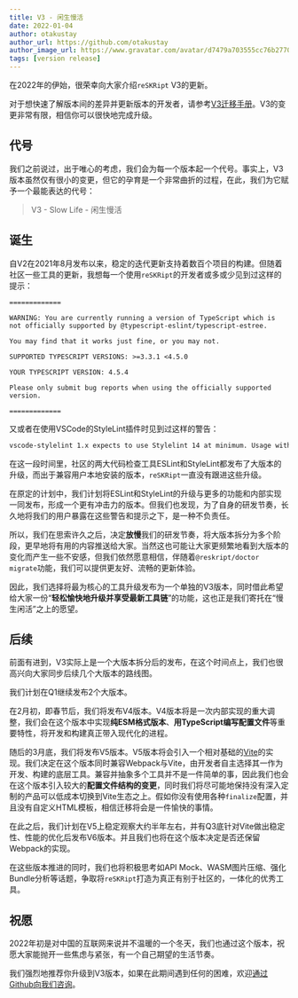 ```yaml
---
title: V3 - 闲生慢活
date: 2022-01-04
author: otakustay
author_url: https://github.com/otakustay
author_image_url: https://www.gravatar.com/avatar/d7479a703555cc76b277040e5be9b8ca
tags: [version release]
---
```


在2022年的伊始，很荣幸向大家介绍`reSKRipt` V3的更新。

对于想快速了解版本间的差异并更新版本的开发者，请参考[V3迁移手册](https://reskript.vercel.app/docs/migration/V3)。V3的变更非常有限，相信你可以很快地完成升级。

## 代号

我们之前说过，出于唯心的考虑，我们会为每一个版本起一个代号。事实上，V3版本虽然仅有很小的变更，但它的孕育是一个非常曲折的过程，在此，我们为它赋予一个最能表达的代号：

> V3 - Slow Life - 闲生慢活

## 诞生

自V2在2021年8月发布以来，稳定的迭代更新支持着数百个项目的构建。但随着社区一些工具的更新，我想每一个使用`reSKRipt`的开发者或多或少见到过这样的提示：

```shell
=============

WARNING: You are currently running a version of TypeScript which is not officially supported by @typescript-eslint/typescript-estree.

You may find that it works just fine, or you may not.

SUPPORTED TYPESCRIPT VERSIONS: >=3.3.1 <4.5.0

YOUR TYPESCRIPT VERSION: 4.5.4

Please only submit bug reports when using the officially supported version.

=============
```

又或者在使用VSCode的StyleLint插件时见到过这样的警告：

```txt
vscode-stylelint 1.x expects to use Stylelint 14 at minimum. Usage with prior versions of Stylelint is no longer supported. While older versions may continue to work for a while, you may encounter unexpected behaviour. You should upgrade your copy of Stylelint to version 14 or later for the best experience.
```

在这一段时间里，社区的两大代码检查工具ESLint和StyleLint都发布了大版本的升级，而出于兼容用户本地安装的版本，`reSKRipt`一直没有跟进这些升级。

在原定的计划中，我们计划将ESLint和StyleLint的升级与更多的功能和内部实现一同发布，形成一个更有冲击力的版本。但我们也发现，为了自身的研发节奏，长久地将我们的用户暴露在这些警告和提示之下，是一种不负责任。

所以，我们在思索许久之后，决定**放慢**我们的研发节奏，将大版本拆分为多个阶段，更早地将有用的内容推送给大家。当然这也可能让大家更频繁地看到大版本的变化而产生一些不安感，但我们依然愿意相信，伴随着`@reskript/doctor migrate`功能，我们可以提供更友好、流畅的更新体验。

因此，我们选择将最为核心的工具升级发布为一个单独的V3版本，同时借此希望给大家一份“**轻松愉快地升级并享受最新工具链**”的功能，这也正是我们寄托在“慢生闲活”之上的愿望。

## 后续

前面有进到，V3实际上是一个大版本拆分后的发布，在这个时间点上，我们也很高兴向大家同步后续几个大版本的路线图。

我们计划在Q1继续发布2个大版本。

在2月初，即春节后，我们将发布V4版本。V4版本将是一次内部实现的重大调整，我们会在这个版本中实现**纯ESM格式版本**、**用TypeScript编写配置文件**等重要特性，将开发和构建真正带入现代化的进程。

随后的3月底，我们将发布V5版本。V5版本将会引入一个相对基础的[Vite](https://vitejs.dev)的实现。我们决定在这个版本同时兼容Webpack与Vite，由开发者自主选择其一作为开发、构建的底层工具。兼容并抽象多个工具并不是一件简单的事，因此我们也会在这个版本引入较大的**配置文件结构的变更**，同时我们将尽可能地保持没有深入定制的产品可以低成本切换到Vite生态之上。假如你没有使用各种`finalize`配置，并且没有自定义HTML模板，相信迁移将会是一件愉快的事情。

在此之后，我们计划在V5上稳定观察大约半年左右，并有Q3底针对Vite做出稳定性、性能的优化后发布V6版本。并且我们也将在这个版本决定是否还保留Webpack的实现。

在这些版本推进的同时，我们也将积极思考如API Mock、WASM图片压缩、强化Bundle分析等话题，争取将`reSKRipt`打造为真正有别于社区的，一体化的优秀工具。

## 祝愿

2022年初是对中国的互联网来说并不温暖的一个冬天，我们也通过这个版本，祝愿大家能抛开一些焦虑与紧张，有一个自己期望的生活节奏。

我们强烈地推荐你升级到V3版本，如果在此期间遇到任何的困难，欢迎[通过Github向我们咨询](https://github.com/ecomfe/reskript/issues/new)。
